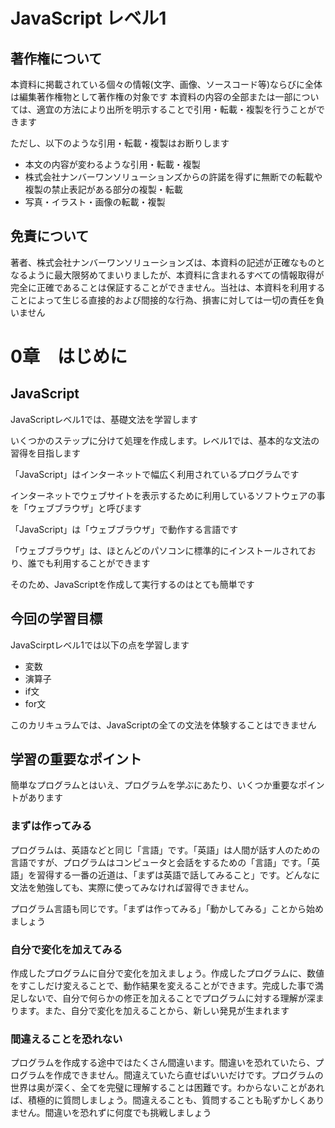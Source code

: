 # JavaScript  レベル1
  



## 著作権について
本資料に掲載されている個々の情報(文字、画像、ソースコード等)ならびに全体は編集著作権物として著作権の対象です
本資料の内容の全部または一部については、適宜の方法により出所を明示することで引用・転載・複製を行うことができます



ただし、以下のような引用・転載・複製はお断りします
- 本文の内容が変わるような引用・転載・複製
- 株式会社ナンバーワンソリューションズからの許諾を得ずに無断での転載や複製の禁止表記がある部分の複製・転載
- 写真・イラスト・画像の転載・複製



## 免責について
著者、株式会社ナンバーワンソリューションズは、本資料の記述が正確なものとなるように最大限努めてまいりましたが、本資料に含まれるすべての情報取得が完全に正確であることは保証することができません。当社は、本資料を利用することによって生じる直接的および間接的な行為、損害に対しては一切の責任を負いません



# 0章　はじめに
  



## JavaScript
JavaScriptレベル1では、基礎文法を学習します



いくつかのステップに分けて処理を作成します。レベル1では、基本的な文法の習得を目指します




「JavaScript」はインターネットで幅広く利用されているプログラムです



インターネットでウェブサイトを表示するために利用しているソフトウェアの事を「ウェブブラウザ」と呼びます



「JavaScript」は「ウェブブラウザ」で動作する言語です



「ウェブブラウザ」は、ほとんどのパソコンに標準的にインストールされており、誰でも利用することができます



そのため、JavaScriptを作成して実行するのはとても簡単です



## 今回の学習目標
JavaScirptレベル1では以下の点を学習します
- 変数
- 演算子
- if文
- for文



このカリキュラムでは、JavaScriptの全ての文法を体験することはできません



## 学習の重要なポイント
簡単なプログラムとはいえ、プログラムを学ぶにあたり、いくつか重要なポイントがあります



### まずは作ってみる
プログラムは、英語などと同じ「言語」です。「英語」は人間が話す人のための言語ですが、プログラムはコンピュータと会話をするための「言語」です。「英語」を習得する一番の近道は、「まずは英語で話してみること」です。どんなに文法を勉強しても、実際に使ってみなければ習得できません。

プログラム言語も同じです。「まずは作ってみる」「動かしてみる」ことから始めましょう



### 自分で変化を加えてみる
作成したプログラムに自分で変化を加えましょう。作成したプログラムに、数値をすこしだけ変えることで、動作結果を変えることができます。完成した事で満足しないで、自分で何らかの修正を加えることでプログラムに対する理解が深まります。また、自分で変化を加えることから、新しい発見が生まれます



### 間違えることを恐れない
プログラムを作成する途中ではたくさん間違います。間違いを恐れていたら、プログラムを作成できません。間違えていたら直せばいいだけです。プログラムの世界は奥が深く、全てを完璧に理解することは困難です。わからないことがあれば、積極的に質問しましょう。間違えることも、質問することも恥ずかしくありません。間違いを恐れずに何度でも挑戦しましょう
